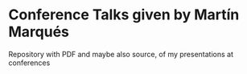 # Conference Talks given by Martín Marqués

Repository with PDF and maybe also source, of my presentations at conferences
